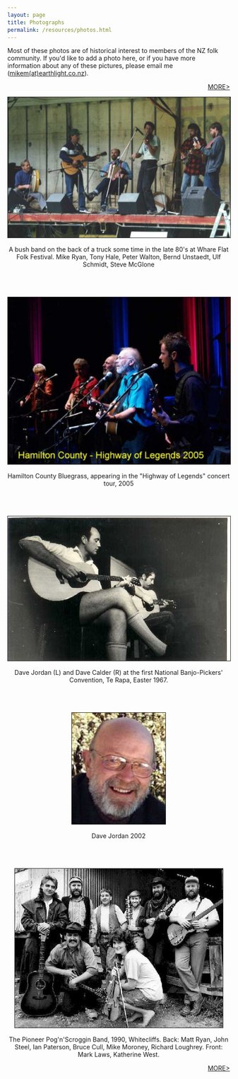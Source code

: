 ```yaml
---
layout: page
title: Photographs
permalink: /resources/photos.html
---
```


<p>
Most of these photos are of historical interest to members of the NZ folk community. If
you'd like to add a photo here, or if you have more information about any of these
pictures, please email me
(<a href="MAILTO:mikem(at)earthlight.co.nz">mikem(at)earthlight.co.nz</a>).
</p>

<p align="right">
<a href="photos2.html">MORE&gt;</a>
</p>

<center>

<p>
<img border="1" bcolor="black" src="photos/bushband.jpg" />
</p>

<p>
A bush band on the back of a truck some time in the late 80's at Whare Flat Folk Festival.
Mike Ryan, Tony Hale, Peter Walton, Bernd Unstaedt, Ulf Schmidt, Steve McGlone
<br />
<br />
<br />
<br />
</p>

<p>
<img border="1" bcolor="black" src="photos/hamilton_county.jpg" />
</p>

<p>
Hamilton County Bluegrass, appearing in the "Highway of Legends" concert tour, 2005
<br />
<br />
<br />
<br />
</p>

<p>
<img border="1" bcolor="black" src="photos/dave_and_dave.jpg" />
</p>

<p>
Dave Jordan (L) and Dave Calder (R) at the first National Banjo-Pickers' Convention,
Te Rapa, Easter 1967.
<br />
<br />
<br />
<br />
</p>

<p>
<img border="1" bcolor="black" src="photos/dave.jpg" />
</p>

<p>Dave Jordan 2002
<br />
<br />
<br />
<br />
</p>

<p>
<img border="1" bcolor="black" src="photos/pog4.jpg" />
</p>

<p>
The Pioneer Pog'n'Scroggin Band, 1990, Whitecliffs. Back: Matt Ryan, John Steel,
Ian Paterson, Bruce Cull, Mike Moroney, Richard Loughrey. Front: Mark Laws, Katherine
West.
</p>

</center>

<p align="right">
<a href="photos2.html">MORE&gt;</a>
</p>
</td>
</tr>
</table>
<!--script for Google analytics-->
<script type="text/javascript">
var gaJsHost = (("https:" == document.location.protocol) ? "https://ssl."
: "http://www.");
document.write(unescape("%3Cscript src='" + gaJsHost + "
google-analytics.com/ga.js' type='text/javascript'%3E%3C/script%3E"));
</script>
<script type="text/javascript">
var pageTracker = _gat._getTracker("UA-1363281-1");
pageTracker._trackPageview();
</script>
</body>
</html>
